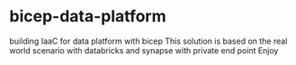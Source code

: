 # bicep-data-platform
building IaaC for data platform with bicep
This solution is based on the real world scenario with databricks and synapse with private end point
Enjoy
